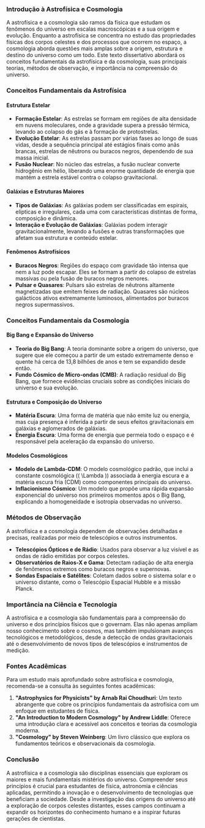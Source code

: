 ### Introdução à Astrofísica e Cosmologia

A astrofísica e a cosmologia são ramos da física que estudam os fenômenos do universo em escalas macroscópicas e a sua origem e evolução. Enquanto a astrofísica se concentra no estudo das propriedades físicas dos corpos celestes e dos processos que ocorrem no espaço, a cosmologia aborda questões mais amplas sobre a origem, estrutura e destino do universo como um todo. Este texto dissertativo abordará os conceitos fundamentais da astrofísica e da cosmologia, suas principais teorias, métodos de observação, e importância na compreensão do universo.

### Conceitos Fundamentais da Astrofísica

#### Estrutura Estelar

- **Formação Estelar**: As estrelas se formam em regiões de alta densidade em nuvens moleculares, onde a gravidade supera a pressão térmica, levando ao colapso do gás e à formação de protostrelas.
- **Evolução Estelar**: As estrelas passam por várias fases ao longo de suas vidas, desde a sequência principal até estágios finais como anãs brancas, estrelas de nêutrons ou buracos negros, dependendo de sua massa inicial.
- **Fusão Nuclear**: No núcleo das estrelas, a fusão nuclear converte hidrogênio em hélio, liberando uma enorme quantidade de energia que mantém a estrela estável contra o colapso gravitacional.

#### Galáxias e Estruturas Maiores

- **Tipos de Galáxias**: As galáxias podem ser classificadas em espirais, elípticas e irregulares, cada uma com características distintas de forma, composição e dinâmica.
- **Interação e Evolução de Galáxias**: Galáxias podem interagir gravitacionalmente, levando a fusões e outras transformações que afetam sua estrutura e conteúdo estelar.

#### Fenômenos Astrofísicos

- **Buracos Negros**: Regiões do espaço com gravidade tão intensa que nem a luz pode escapar. Eles se formam a partir do colapso de estrelas massivas ou pela fusão de buracos negros menores.
- **Pulsar e Quasares**: Pulsars são estrelas de nêutrons altamente magnetizadas que emitem feixes de radiação. Quasares são núcleos galácticos ativos extremamente luminosos, alimentados por buracos negros supermassivos.

### Conceitos Fundamentais da Cosmologia

#### Big Bang e Expansão do Universo

- **Teoria do Big Bang**: A teoria dominante sobre a origem do universo, que sugere que ele começou a partir de um estado extremamente denso e quente há cerca de 13,8 bilhões de anos e tem se expandido desde então.
- **Fundo Cósmico de Micro-ondas (CMB)**: A radiação residual do Big Bang, que fornece evidências cruciais sobre as condições iniciais do universo e sua evolução.

#### Estrutura e Composição do Universo

- **Matéria Escura**: Uma forma de matéria que não emite luz ou energia, mas cuja presença é inferida a partir de seus efeitos gravitacionais em galáxias e aglomerados de galáxias.
- **Energia Escura**: Uma forma de energia que permeia todo o espaço e é responsável pela aceleração da expansão do universo.

#### Modelos Cosmológicos

- **Modelo de Lambda-CDM**: O modelo cosmológico padrão, que inclui a constante cosmológica (\( \Lambda \)) associada à energia escura e a matéria escura fria (CDM) como componentes principais do universo.
- **Inflacionismo Cósmico**: Um modelo que propõe uma rápida expansão exponencial do universo nos primeiros momentos após o Big Bang, explicando a homogeneidade e isotropia observadas no universo.

### Métodos de Observação

A astrofísica e a cosmologia dependem de observações detalhadas e precisas, realizadas por meio de telescópios e outros instrumentos.

- **Telescópios Ópticos e de Rádio**: Usados para observar a luz visível e as ondas de rádio emitidas por corpos celestes.
- **Observatórios de Raios-X e Gama**: Detectam radiação de alta energia de fenômenos extremos como buracos negros e supernovas.
- **Sondas Espaciais e Satélites**: Coletam dados sobre o sistema solar e o universo distante, como o Telescópio Espacial Hubble e a missão Planck.

### Importância na Ciência e Tecnologia

A astrofísica e a cosmologia são fundamentais para a compreensão do universo e dos princípios físicos que o governam. Elas não apenas ampliam nosso conhecimento sobre o cosmos, mas também impulsionam avanços tecnológicos e metodológicos, desde a detecção de ondas gravitacionais até o desenvolvimento de novos tipos de telescópios e instrumentos de medição.

### Fontes Acadêmicas

Para um estudo mais aprofundado sobre astrofísica e cosmologia, recomenda-se a consulta às seguintes fontes acadêmicas:

1. **"Astrophysics for Physicists" by Arnab Rai Choudhuri**: Um texto abrangente que cobre os princípios fundamentais da astrofísica com um enfoque em estudantes de física.
2. **"An Introduction to Modern Cosmology" by Andrew Liddle**: Oferece uma introdução clara e acessível aos conceitos e teorias da cosmologia moderna.
3. **"Cosmology" by Steven Weinberg**: Um livro clássico que explora os fundamentos teóricos e observacionais da cosmologia.

### Conclusão

A astrofísica e a cosmologia são disciplinas essenciais que exploram os maiores e mais fundamentais mistérios do universo. Compreender seus princípios é crucial para estudantes de física, astronomia e ciências aplicadas, permitindo a inovação e o desenvolvimento de tecnologias que beneficiam a sociedade. Desde a investigação das origens do universo até a exploração de corpos celestes distantes, esses campos continuam a expandir os horizontes do conhecimento humano e a inspirar futuras gerações de cientistas.